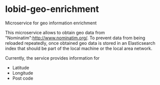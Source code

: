 # lobid-geo-enrichment
Microservice for geo information enrichment

This microservice allows to obtain geo data from "Nominatim":http://www.nominatim.org/.
To prevent data from being reloaded repeatedly, once obtained geo data is stored in an Elasticsearch index that should be part of the local machine or the local area network.

Currently, the service provides information for
* Latitude
* Longitude
* Post code
